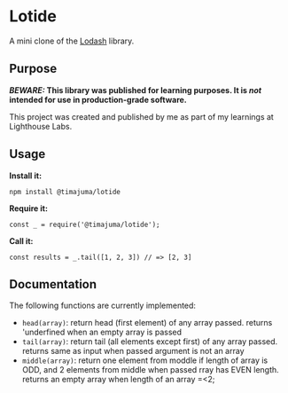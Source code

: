 # Lotide

A mini clone of the [Lodash](https://lodash.com) library.

## Purpose

**_BEWARE:_ This library was published for learning purposes. It is _not_ intended for use in production-grade software.**

This project was created and published by me as part of my learnings at Lighthouse Labs. 

## Usage

**Install it:**

`npm install @timajuma/lotide`

**Require it:**

`const _ = require('@timajuma/lotide');`

**Call it:**

`const results = _.tail([1, 2, 3]) // => [2, 3]`

## Documentation

The following functions are currently implemented:

* `head(array)`: return head (first element) of any array passed. returns 'underfined when an empty array is passed
* `tail(array)`: return tail (all elements except first) of any array passed. returns same as input when passed argument is not an array
* `middle(array)`: return one element from moddle if length of array is ODD, and 2 elements from middle when passed rray has EVEN length. returns an empty array when length of an array =<2;